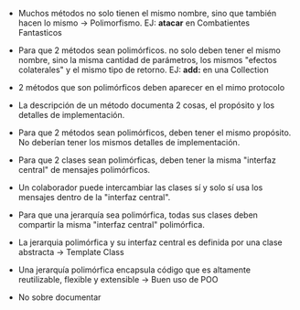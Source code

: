 - Muchos métodos no solo tienen el mismo nombre, sino que también hacen lo mismo -> Polimorfismo. EJ: **atacar** en Combatientes Fantasticos

- Para que 2 métodos sean polimórficos. no solo deben tener el mismo nombre, sino la misma cantidad de parámetros, los mismos "efectos colaterales" y el mismo tipo de retorno. EJ: **add:** en una Collection

- 2 métodos que son polimórficos deben aparecer en el mimo protocolo

- La descripción de un método documenta 2 cosas, el propósito y los detalles de implementación.

- Para que 2 métodos sean polimórficos, deben tener el mismo propósito. No deberían tener los mismos detalles de implementación.

- Para que 2 clases sean polimórficas, deben tener la misma "interfaz central" de mensajes polimórficos. 

-  Un colaborador puede intercambiar las clases sí y solo sí usa los mensajes dentro de la "interfaz central".

- Para que una jerarquía sea polimórfica, todas sus clases deben compartir la misma "interfaz central" polimórfica. 

- La jerarquia polimórfica y su interfaz central es definida por una clase abstracta -> Template Class

- Una jerarquía polimórfica encapsula código que es altamente reutilizable, flexible y extensible -> Buen uso de POO

- No sobre documentar 